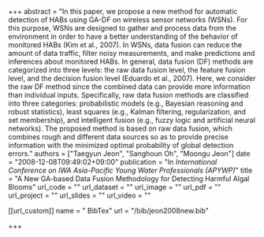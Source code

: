 +++
abstract = "In this paper, we propose a new method for automatic detection of HABs using GA-DF on wireless sensor networks (WSNs). For this purpose, WSNs are designed to gather and process data from the environment in order to have a better understanding of the behavior of monitored HABs (Kim et al., 2007). In WSNs, data fusion can reduce the amount of data traffic, filter noisy measurements, and make predictions and inferences about monitored HABs. In general, data fusion (DF) methods are categorized into three levels: the raw data fusion level, the feature fusion level, and the decision fusion level (Eduardo et al., 2007). Here, we consider the raw DF method since the combined data can provide more information than individual inputs. Specifically, raw data fusion methods are classified into three categories: probabilistic models (e.g., Bayesian reasoning and robust statistics), least squares (e.g., Kalman filtering, regularization, and set membership), and intelligent fusion (e.g., fuzzy logic and artificial neural networks). The proposed method is based on raw data fusion, which combines rough and different data sources so as to provide precise information with the minimized optimal probability of global detection errors."
authors = ["Taegyun Jeon", "Sanghoun Oh", "Moongu Jeon"]
date = "2008-12-08T09:49:02+09:00"
publication = "In *International Conference on IWA Asia-Pacific Young Water Professionals (APYWP)*"
title = "A New GA-based Data Fusion Methodology for Detecting Harmful Algal Blooms"
url_code = ""
url_dataset = ""
url_image = ""
url_pdf = ""
url_project = ""
url_slides = ""
url_video = ""

[[url_custom]]
name = " BibTex"
url = "/bib/jeon2008new.bib"


+++

